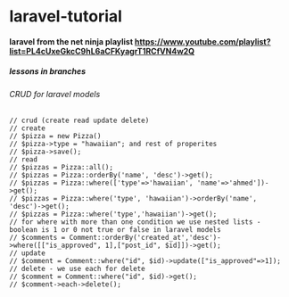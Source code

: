 # laravel-tutorial

#### laravel from the net ninja playlist https://www.youtube.com/playlist?list=PL4cUxeGkcC9hL6aCFKyagrT1RCfVN4w2Q
##### lessons in branches

###### CRUD for laravel models
    // crud (create read update delete)
    // create
    // $pizza = new Pizza()
    // $pizza->type = "hawaiian"; and rest of properites
    // $pizza->save();
    // read
    // $pizzas = Pizza::all();
    // $pizzas = Pizza::orderBy('name', 'desc')->get();
    // $pizzas = Pizza::where(['type'=>'hawaiian', 'name'=>'ahmed'])->get();
    // $pizzas = Pizza::where('type', 'hawaiian')->orderBy('name', 'desc')->get();
    // $pizzas = Pizza::where('type','hawaiian')->get();
    // for where with more than one condition we use nested lists - boolean is 1 or 0 not true or false in laravel models
    // $comments = Comment::orderBy('created_at','desc')->where([["is_approved", 1],["post_id", $id]])->get();
    // update
    // $comment = Comment::where("id", $id)->update(["is_approved"=>1]);
    // delete - we use each for delete
    // $comment = Comment::where("id", $id)->get();
    // $comment->each->delete();




